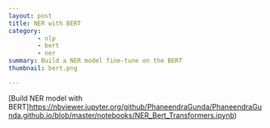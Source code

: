 ```yaml
---
layout: post
title: NER with BERT
category:
        - nlp
        - bert
        - ner
summary: Build a NER model fine-tune on the BERT
thumbnail: bert.png

---
```


[Build NER model with BERT]https://nbviewer.jupyter.org/github/PhaneendraGunda/PhaneendraGunda.github.io/blob/master/notebooks/NER_Bert_Transformers.ipynb)